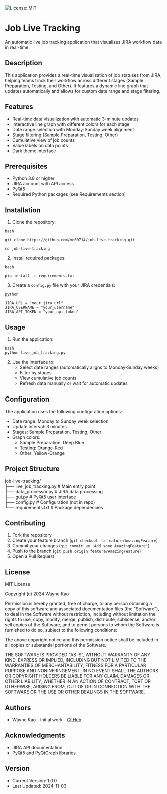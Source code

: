 ![License: MIT](https://img.shields.io/badge/License-MIT-yellow.svg)

# Job Live Tracking

An automatic live job tracking application that visualizes JIRA workflow data in real-time.

## Description

This application provides a real-time visualization of job statuses from JIRA, helping teams track their workflow across different stages (Sample Preparation, Testing, and Other). It features a dynamic line graph that updates automatically and allows for custom date range and stage filtering.

## Features

- Real-time data visualization with automatic 3-minute updates
- Interactive line graph with different colors for each stage
- Date range selection with Monday-Sunday week alignment
- Stage filtering (Sample Preparation, Testing, Other)
- Cumulative view of job counts
- Value labels on data points
- Dark theme interface

## Prerequisites

- Python 3.8 or higher
- JIRA account with API access
- PyQt5
- Required Python packages (see Requirements section)

## Installation

1. Clone the repository:
```
bash

git clone https://github.com/me60714/job-live-tracking.git

cd job-live-tracking
```
2. Install required packages:
```
bash

pip install -r requirements.txt
```
3. Create a `config.py` file with your JIRA credentials:
```
python

JIRA_URL = "your_jira_url"
JIRA_USERNAME = "your_username"
JIRA_API_TOKEN = "your_api_token"
```

## Usage

1. Run the application:
```
bash
python live_job_tracking.py
```
2. Use the interface to:
   - Select date ranges (automatically aligns to Monday-Sunday weeks)
   - Filter by stages
   - View cumulative job counts
   - Refresh data manually or wait for automatic updates

## Configuration

The application uses the following configuration options:
- Date range: Monday to Sunday week selection
- Update interval: 3 minutes
- Stages: Sample Preparation, Testing, Other
- Graph colors:
  - Sample Preparation: Deep Blue
  - Testing: Orange-Red
  - Other: Yellow-Orange

## Project Structure
job-live-tracking/  
├── live_job_tracking.py # Main entry point  
├── data_processor.py # JIRA data processing  
├── gui.py # PyQt5 user interface  
├── config.py # Configuration (not in repo)  
└── requirements.txt # Package dependencies  

## Contributing

1. Fork the repository
2. Create your feature branch (`git checkout -b feature/AmazingFeature`)
3. Commit your changes (`git commit -m 'Add some AmazingFeature'`)
4. Push to the branch (`git push origin feature/AmazingFeature`)
5. Open a Pull Request

## License

MIT License

Copyright (c) 2024 Wayne Kao

Permission is hereby granted, free of charge, to any person obtaining a copy
of this software and associated documentation files (the "Software"), to deal
in the Software without restriction, including without limitation the rights
to use, copy, modify, merge, publish, distribute, sublicense, and/or sell
copies of the Software, and to permit persons to whom the Software is
furnished to do so, subject to the following conditions:

The above copyright notice and this permission notice shall be included in all
copies or substantial portions of the Software.

THE SOFTWARE IS PROVIDED "AS IS", WITHOUT WARRANTY OF ANY KIND, EXPRESS OR
IMPLIED, INCLUDING BUT NOT LIMITED TO THE WARRANTIES OF MERCHANTABILITY,
FITNESS FOR A PARTICULAR PURPOSE AND NONINFRINGEMENT. IN NO EVENT SHALL THE
AUTHORS OR COPYRIGHT HOLDERS BE LIABLE FOR ANY CLAIM, DAMAGES OR OTHER
LIABILITY, WHETHER IN AN ACTION OF CONTRACT, TORT OR OTHERWISE, ARISING FROM,
OUT OF OR IN CONNECTION WITH THE SOFTWARE OR THE USE OR OTHER DEALINGS IN THE
SOFTWARE.

## Authors

- Wayne Kao - Initial work - [GitHub](https://github.com/me60714)

## Acknowledgments

- JIRA API documentation
- PyQt5 and PyQtGraph libraries

## Version

- Current Version: 1.0.0
- Last Updated: 2024-11-03
